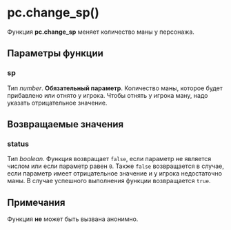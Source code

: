 # pc.change_sp()
Функция **pc.change_sp** меняет количество маны у персонажа.

## Параметры функции
### sp
Тип *number*. **Обязательный параметр**. Количество маны, которое будет прибавлено или отнято у игрока. Чтобы отнять у игрока ману, надо указать отрицательное значение.

## Возвращаемые значения
### status
Тип *boolean*. Функция возвращает `false`, если параметр не является числом или если параметр равен `0`. Также `false` возвращается в случае, если параметр имеет отрицательное значение и у игрока недостаточно маны. В случае успешного выполнения функции возвращается `true`.

## Примечания
Функция **не** может быть вызвана анонимно.